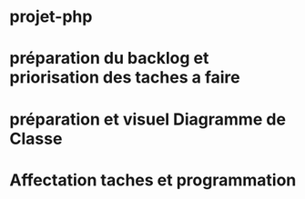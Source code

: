 # projet-php
#
# préparation du backlog et priorisation des taches a faire
#
# préparation et visuel Diagramme de Classe
#
# Affectation taches et programmation
#
#
#
#
#
#
#
